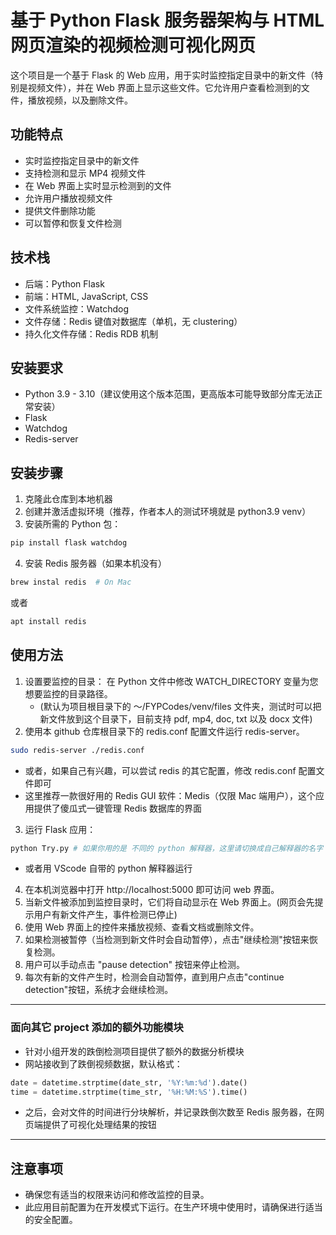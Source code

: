 # 基于 Python Flask 服务器架构与 HTML 网页渲染的视频检测可视化网页

这个项目是一个基于 Flask 的 Web 应用，用于实时监控指定目录中的新文件（特别是视频文件），并在 Web 界面上显示这些文件。它允许用户查看检测到的文件，播放视频，以及删除文件。

## 功能特点

- 实时监控指定目录中的新文件
- 支持检测和显示 MP4 视频文件
- 在 Web 界面上实时显示检测到的文件
- 允许用户播放视频文件
- 提供文件删除功能
- 可以暂停和恢复文件检测

## 技术栈

- 后端：Python Flask
- 前端：HTML, JavaScript, CSS
- 文件系统监控：Watchdog
- 文件存储：Redis 键值对数据库（单机，无 clustering）
- 持久化文件存储：Redis RDB 机制

## 安装要求

- Python 3.9 - 3.10（建议使用这个版本范围，更高版本可能导致部分库无法正常安装）
- Flask
- Watchdog
- Redis-server

## 安装步骤

1. 克隆此仓库到本地机器
2. 创建并激活虚拟环境（推荐，作者本人的测试环境就是 python3.9 venv）
3. 安装所需的 Python 包：

```bash
pip install flask watchdog
```
4. 安装 Redis 服务器（如果本机没有）
``` bash
brew instal redis  # On Mac
```
或者
``` bash 
apt install redis
```

## 使用方法
1. 设置要监控的目录： 在 Python 文件中修改 WATCH_DIRECTORY 变量为您想要监控的目录路径。
    - (默认为项目根目录下的 ～/FYPCodes/venv/files 文件夹，测试时可以把新文件放到这个目录下，目前支持 pdf, mp4, doc, txt 以及 docx 文件)
2. 使用本 github 仓库根目录下的 redis.conf 配置文件运行 redis-server。
``` bash
sudo redis-server ./redis.conf
```
- 或者，如果自己有兴趣，可以尝试 redis 的其它配置，修改 redis.conf 配置文件即可
- 这里推荐一款很好用的 Redis GUI 软件：Medis（仅限 Mac 端用户），这个应用提供了傻瓜式一键管理 Redis 数据库的界面
3. 运行 Flask 应用：
```bash
python Try.py # 如果你用的是 不同的 python 解释器，这里请切换成自己解释器的名字
```
- 或者用 VScode 自带的 python 解释器运行
4. 在本机浏览器中打开 http://localhost:5000 即可访问 web 界面。
5. 当新文件被添加到监控目录时，它们将自动显示在 Web 界面上。(网页会先提示用户有新文件产生，事件检测已停止)
6. 使用 Web 界面上的控件来播放视频、查看文档或删除文件。
7. 如果检测被暂停（当检测到新文件时会自动暂停），点击"继续检测"按钮来恢复检测。
8. 用户可以手动点击 "pause detection" 按钮来停止检测。
9. 每次有新的文件产生时，检测会自动暂停，直到用户点击"continue detection"按钮，系统才会继续检测。
-- - 
### 面向其它 project 添加的额外功能模块
- 针对小组开发的跌倒检测项目提供了额外的数据分析模块
- 网站接收到了跌倒视频数据，默认格式：
``` Python
date = datetime.strptime(date_str, '%Y:%m:%d').date()
time = datetime.strptime(time_str, '%H:%M:%S').time()
```
- 之后，会对文件的时间进行分块解析，并记录跌倒次数至 Redis 服务器，在网页端提供了可视化处理结果的按钮
-- -

## 注意事项
- 确保您有适当的权限来访问和修改监控的目录。
- 此应用目前配置为在开发模式下运行。在生产环境中使用时，请确保进行适当的安全配置。